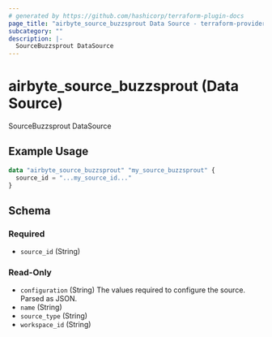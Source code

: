 ```yaml
---
# generated by https://github.com/hashicorp/terraform-plugin-docs
page_title: "airbyte_source_buzzsprout Data Source - terraform-provider-airbyte"
subcategory: ""
description: |-
  SourceBuzzsprout DataSource
---
```


# airbyte_source_buzzsprout (Data Source)

SourceBuzzsprout DataSource

## Example Usage

```terraform
data "airbyte_source_buzzsprout" "my_source_buzzsprout" {
  source_id = "...my_source_id..."
}
```

<!-- schema generated by tfplugindocs -->
## Schema

### Required

- `source_id` (String)

### Read-Only

- `configuration` (String) The values required to configure the source. Parsed as JSON.
- `name` (String)
- `source_type` (String)
- `workspace_id` (String)
